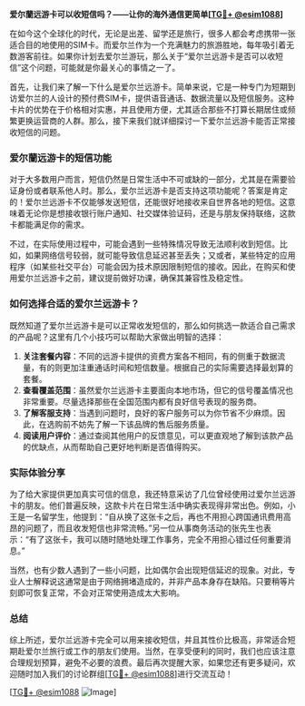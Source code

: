 **爱尔蘭远游卡可以收短信吗？——让你的海外通信更简单[[TG💪+ @esim1088](https://t.me/s/esim1088)]**

在如今这个全球化的时代，无论是出差、留学还是旅行，很多人都会考虑携带一张适合目的地使用的SIM卡。而爱尔兰作为一个充满魅力的旅游胜地，每年吸引着无数游客前往。如果你计划去爱尔兰游玩，那么关于“爱尔兰远游卡是否可以收短信”这个问题，可能就是你最关心的事情之一了。

首先，让我们来了解一下什么是爱尔兰远游卡。简单来说，它是一种专门为短期到访爱尔兰的人设计的预付费SIM卡，提供语音通话、数据流量以及短信服务。这种卡片的优势在于价格相对实惠，并且使用方便，尤其适合那些不打算长期居住或频繁更换运营商的人群。那么，接下来我们就详细探讨一下爱尔兰远游卡能否正常接收短信的问题。

### 爱尔蘭远游卡的短信功能

对于大多数用户而言，短信仍然是日常生活中不可或缺的一部分，尤其是在需要验证身份或者联系他人时。那么，爱尔兰远游卡是否支持这项功能呢？答案是肯定的！爱尔兰远游卡不仅能够发送短信，还能很好地接收来自世界各地的短信。这意味着无论你是想接收银行账户通知、社交媒体验证码，还是与朋友保持联络，这款卡都能满足你的需求。

不过，在实际使用过程中，可能会遇到一些特殊情况导致无法顺利收到短信。比如，如果网络信号较弱，就可能导致信息延迟甚至丢失；又或者，某些特定的应用程序（如某些社交平台）可能会因为技术原因限制短信的接收。因此，在购买和使用爱尔兰远游卡之前，建议提前做好功课，确保其兼容性及稳定性。

### 如何选择合适的爱尔兰远游卡？

既然知道了爱尔兰远游卡是可以正常收发短信的，那么如何挑选一款适合自己需求的产品呢？这里有几个小技巧可以帮助大家做出明智的选择：

1. **关注套餐内容**：不同的远游卡提供的资费方案各不相同，有的侧重于数据流量，有的则更加注重通话时间和短信数量。根据自己的实际需要选择最划算的套餐。
2. **查看覆盖范围**：虽然爱尔兰远游卡主要面向本地市场，但它的信号覆盖情况也非常重要。尽量选择那些在全国范围内都有良好信号表现的服务商。
3. **了解客服支持**：当遇到问题时，良好的客户服务可以为你节省不少麻烦。因此，在选购前不妨先了解一下该品牌的售后服务质量。
4. **阅读用户评价**：通过查阅其他用户的反馈意见，可以更直观地了解到该款产品的优缺点，从而帮助自己更好地判断是否值得购买。

### 实际体验分享

为了给大家提供更加真实可信的信息，我还特意采访了几位曾经使用过爱尔兰远游卡的朋友。他们普遍反映，这款卡片在日常生活中确实表现得非常出色。例如，小王是一名留学生，他提到：“自从换了这张卡之后，再也不用担心跨国通讯费用高昂的问题了，而且收发短信也非常流畅。”另一位从事商务活动的张先生也表示：“有了这张卡，我可以随时随地处理工作事务，完全不用担心错过任何重要消息。”

当然，也有少数人遇到了一些小问题，比如偶尔会出现短信延迟的现象。对此，专业人士解释说这通常是由于网络拥堵造成的，并非产品本身存在缺陷。只要稍等片刻即可恢复正常，不会对正常使用造成太大影响。

### 总结

综上所述，爱尔兰远游卡完全可以用来接收短信，并且其性价比极高，非常适合短期赴爱尔兰旅行或工作的朋友们使用。当然，在享受便利的同时，我们也应该注意合理规划预算，避免不必要的浪费。最后再次提醒大家，如果您还有更多疑问，欢迎随时加入我们的讨论群组[[TG💪+ @esim1088](https://t.me/s/esim1088)]进行交流互动！

[[TG💪+ @esim1088](https://t.me/s/esim1088) ![Image](https://i.postimg.cc/4NQfJmqS/Snipaste-2025-05-13-00-14-12.png)]